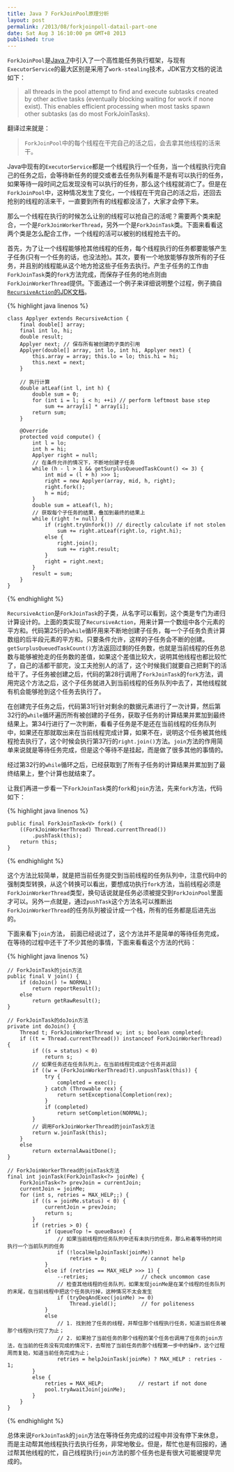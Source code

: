 ```yaml
---
title: Java 7 ForkJoinPool原理分析
layout: post
permalink: /2013/08/forkjoinpoll-datail-part-one
date: Sat Aug 3 16:10:00 pm GMT+8 2013
published: true
---
```


`ForkJoinPool`是[Java 7](http://docs.oracle.com/javase/7/docs/)中引入了一个高性能任务执行框架，与现有`ExecutorService`的最大区别是采用了`work-stealing`技术，JDK官方文档的说法如下：

> all threads in the pool attempt to find and execute subtasks created by other active tasks (eventually blocking waiting for work if none exist). This enables efficient processing when most tasks spawn other subtasks (as do most ForkJoinTasks). 

翻译过来就是：

> `ForkJoinPool`中的每个线程在干完自己的活之后，会去拿其他线程的活来干。

Java中现有的`ExecutorService`都是一个线程执行一个任务，当一个线程执行完自己的任务之后，会等待新任务的提交或者去任务队列看是不是有可以执行的任务，如果等待一段时间之后发现没有可以执行的任务，那么这个线程就消亡了。但是在`ForkJoinPool`中，这种情况发生了变化，一个线程在干完自己的活之后，还回去抢别的线程的活来干，一直要到所有的线程都没活了，大家才会停下来。

那么一个线程在执行的时候怎么让别的线程可以抢自己的活呢？需要两个类来配合，一个是`ForkJoinWorkerThread`，另外一个是`ForkJoinTask`类。下面来看看这两个类是怎么配合工作，一个线程的活可以被别的线程抢去干的。

首先，为了让一个线程能够抢其他线程的任务，每个线程执行的任务都要能够产生子任务(只有一个任务的话，也没法抢)。其次，要有一个地放能够存放所有的子任务，并且别的线程能从这个地方抢这些子任务去执行。产生子任务的工作由`ForkJoinTask`类的`fork`方法完成，而保存子任务的地点则由`ForkJoinWorkerThread`提供。下面通过一个例子来详细说明整个过程，例子摘自[`RecursiveAction`的JDK文档](http://docs.oracle.com/javase/7/docs/api/java/util/concurrent/RecursiveAction.html)。

{% highlight java linenos %}

	class Applyer extends RecursiveAction {
		final double[] array;
		final int lo, hi;
		double result;
		Applyer next; // 保存所有被创建的子类的引用
		Applyer(double[] array, int lo, int hi, Applyer next) {
			this.array = array; this.lo = lo; this.hi = hi;
			this.next = next;
		}
	
		// 执行计算
		double atLeaf(int l, int h) {
	  		double sum = 0;
			for (int i = l; i < h; ++i) // perform leftmost base step
				sum += array[i] * array[i];
			return sum;
		}
	
		@Override
		protected void compute() {
			int l = lo;
			int h = hi;
			Applyer right = null;
			// 在条件允许的情况下，不断地创建子任务
			while (h - l > 1 && getSurplusQueuedTaskCount() <= 3) {
				int mid = (l + h) >>> 1;
				right = new Applyer(array, mid, h, right);
				right.fork();
				h = mid;
			}
			double sum = atLeaf(l, h);
			// 获取每个子任务的结果，叠加到最终的结果上
			while (right != null) {
				if (right.tryUnfork()) // directly calculate if not stolen
					sum += right.atLeaf(right.lo, right.hi);
				else {
					right.join();
					sum += right.result;
				}
				right = right.next;
			}
			result = sum;
		}
	}

{% endhighlight %}

`RecursiveAction`是`ForkJoinTask`的子类，从名字可以看到，这个类是专门为递归计算设计的。上面的类实现了`RecursiveAction`，用来计算一个数组中各个元素的平方和。代码第25行的`while`循环用来不断地创建子任务，每一个子任务负责计算数组的后半段元素的平方和。只要条件允许，这样的子任务会不断的创建。`getSurplusQueuedTaskCount()`方法返回过剩的任务数，也就是当前线程的任务总数与能够被抢走的任务数的差值，如果这个差值比较大，说明其他线程也都比较忙了，自己的活都干部完，没工夫抢别人的活了，这个时候我们就要自己把剩下的活给干了。子任务被创建之后，代码的第28行调用了`ForkJoinTask`的`fork`方法，调用完这个方法之后，这个子任务就进入到当前线程的任务队列中去了，其他线程就有机会能够抢到这个任务去执行了。

在创建完子任务之后，代码第31行针对剩余的数据元素进行了一次计算，然后第32行的`while`循环遍历所有被创建的子任务，获取子任务的计算结果并累加到最终结果上。第34行进行了一次判断，看看子任务是不是还在当前线程的任务队列中，如果还在那就取出来在当前线程完成计算，如果不在，说明这个任务被其他线程抢去执行了，这个时候会执行第37行的`right.join()`方法。`join`方法的作用简单来说就是等待任务完成，但是这个等待不是挂起，而是做了很多其他的事情的。

经过第32行的`while`循环之后，已经获取到了所有子任务的计算结果并累加到了最终结果上，整个计算也就结束了。

让我们再进一步看一下`ForkJoinTask`类的`fork`和`join`方法，先来`fork`方法，代码如下：

{% highlight java linenos %}

    public final ForkJoinTask<V> fork() {
        ((ForkJoinWorkerThread) Thread.currentThread())
            .pushTask(this);
        return this;
    }

{% endhighlight %}

这个方法比较简单，就是把当前任务提交到当前线程的任务队列中，注意代码中的强制类型转换，从这个转换可以看出，要想成功执行`fork`方法，当前线程必须是`ForkJoinWorkerThread`类型，换句话说就是任务必须被提交到`ForkJoinPool`里面才可以。另外一点就是，通过`pushTask`这个方法名可以推断出`ForkJoinWorkerThread`的任务队列被设计成一个栈，所有的任务都是后进先出的。

下面来看下`join`方法， 前面已经说过了，这个方法并不是简单的等待任务完成，在等待的过程中还干了不少其他的事情，下面来看看这个方法的代码：

{% highlight java linenos %}

	// ForkJoinTask的join方法
    public final V join() {
        if (doJoin() != NORMAL)
            return reportResult();
        else
            return getRawResult();
    }

	// ForkJoinTask的doJoin方法
    private int doJoin() {
        Thread t; ForkJoinWorkerThread w; int s; boolean completed;
        if ((t = Thread.currentThread()) instanceof ForkJoinWorkerThread) {
            if ((s = status) < 0)
                return s;
            // 如果任务还在任务队列上，在当前线程完成这个任务并返回
            if ((w = (ForkJoinWorkerThread)t).unpushTask(this)) {
                try {
                    completed = exec();
                } catch (Throwable rex) {
                    return setExceptionalCompletion(rex);
                }
                if (completed)
                    return setCompletion(NORMAL);
            }
            // 调用ForkJoinWorkerThread的joinTask方法
            return w.joinTask(this);
        }
        else
            return externalAwaitDone();
    }
    
    // ForkJoinWorkerThread的joinTask方法
    final int joinTask(ForkJoinTask<?> joinMe) {
        ForkJoinTask<?> prevJoin = currentJoin;
        currentJoin = joinMe;
        for (int s, retries = MAX_HELP;;) {
            if ((s = joinMe.status) < 0) {
                currentJoin = prevJoin;
                return s;
            }
            if (retries > 0) {
                if (queueTop != queueBase) {
                	// 如果当前线程的任务队列中还有未执行的任务，那么称着等待的时间执行一个当前队列的任务
                    if (!localHelpJoinTask(joinMe))
                        retries = 0;           // cannot help
                }
                else if (retries == MAX_HELP >>> 1) {
                    --retries;                 // check uncommon case
                    // 检查其他线程的任务队列，如果发现joinMe是在某个线程的任务队列的末尾，在当前线程中把这个任务执行掉，这种情况不太会发生
                    if (tryDeqAndExec(joinMe) >= 0)
                        Thread.yield();        // for politeness
                }
                else
                	// 1. 找到抢了任务的线程，并帮住那个线程执行任务，知道当前任务被那个线程执行完了为止；
                	// 2. 如果抢了当前任务的那个线程的某个任务也调用了任务的join方法，在当前的任务没有完成的情况下，去帮抢了当前任务的那个线程第一步中的操作，这个过程周而复始，知道当前任务完成为止；
                    retries = helpJoinTask(joinMe) ? MAX_HELP : retries - 1;
            }
            else {
                retries = MAX_HELP;           // restart if not done
                pool.tryAwaitJoin(joinMe);
            }
        }
    }

{% endhighlight %}

总体来说`ForkJoinTask`的`join`方法在等待任务完成的过程中并没有停下来休息，而是主动帮其他线程执行去执行任务，非常地敬业。但是，帮忙也是有回报的，通过帮其他线程的忙，自己线程执行`join`方法的那个任务也是有很大可能被提早完成的。
